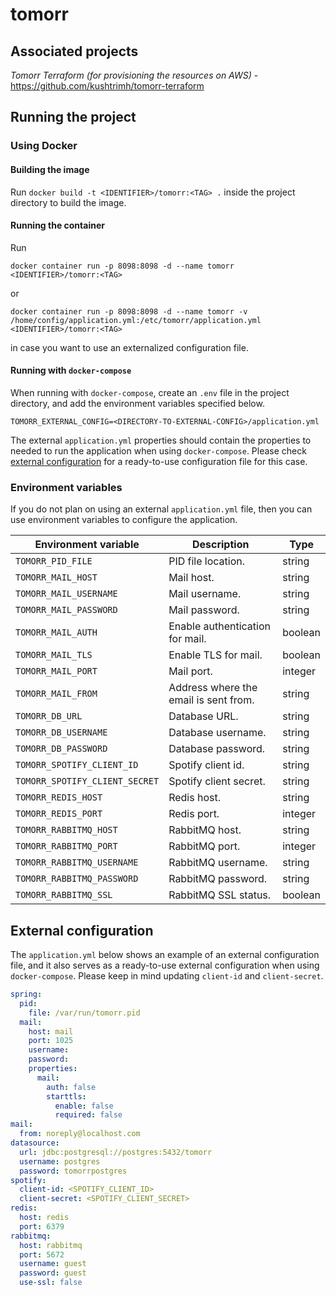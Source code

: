 # tomorr

## Associated projects

*Tomorr Terraform (_for provisioning the resources on AWS_)* - https://github.com/kushtrimh/tomorr-terraform

## Running the project

### Using Docker

#### Building the image

Run `docker build -t <IDENTIFIER>/tomorr:<TAG> .` inside the project directory to build the image.

#### Running the container

Run

`docker container run -p 8098:8098 -d --name tomorr <IDENTIFIER>/tomorr:<TAG>`

or

`docker container run -p 8098:8098 -d --name tomorr -v /home/config/application.yml:/etc/tomorr/application.yml <IDENTIFIER>/tomorr:<TAG>`

in case you want to use an externalized configuration file.

#### Running with `docker-compose`

When running with `docker-compose`, create an `.env` file in the project directory, and add the environment variables
specified below.

```shell
TOMORR_EXTERNAL_CONFIG=<DIRECTORY-TO-EXTERNAL-CONFIG>/application.yml
```

The external `application.yml` properties should contain the properties to needed to run the application when
using `docker-compose`. Please check [external configuration](#external-configuration) for a ready-to-use configuration
file for this case.

### Environment variables

If you do not plan on using an external `application.yml` file, 
then you can use environment variables to configure the application.

| Environment variable           | Description                           | Type    |
|--------------------------------|---------------------------------------|---------|
| `TOMORR_PID_FILE`              | PID file location.                    | string  |
| `TOMORR_MAIL_HOST`             | Mail host.                            | string  |
| `TOMORR_MAIL_USERNAME`         | Mail username.                        | string  |
| `TOMORR_MAIL_PASSWORD`         | Mail password.                        | string  |
| `TOMORR_MAIL_AUTH`             | Enable authentication for mail.       | boolean |
| `TOMORR_MAIL_TLS`              | Enable TLS for mail.                  | boolean |
| `TOMORR_MAIL_PORT`             | Mail port.                            | integer |
| `TOMORR_MAIL_FROM`             | Address where the email is sent from. | string  |
| `TOMORR_DB_URL`                | Database URL.                         | string  |
| `TOMORR_DB_USERNAME`           | Database username.                    | string  |
| `TOMORR_DB_PASSWORD`           | Database password.                    | string  |
| `TOMORR_SPOTIFY_CLIENT_ID`     | Spotify client id.                    | string  |
| `TOMORR_SPOTIFY_CLIENT_SECRET` | Spotify client secret.                | string  |
| `TOMORR_REDIS_HOST`            | Redis host.                           | string  |
| `TOMORR_REDIS_PORT`            | Redis port.                           | integer |
| `TOMORR_RABBITMQ_HOST`         | RabbitMQ host.                        | string  |
| `TOMORR_RABBITMQ_PORT`         | RabbitMQ port.                        | integer |
| `TOMORR_RABBITMQ_USERNAME`     | RabbitMQ username.                    | string  |
| `TOMORR_RABBITMQ_PASSWORD`     | RabbitMQ password.                    | string  |
| `TOMORR_RABBITMQ_SSL`          | RabbitMQ SSL status.                  | boolean |

## External configuration

The `application.yml` below shows an example of an external configuration file, and it also serves as a ready-to-use
external configuration when using `docker-compose`. Please keep in mind updating `client-id` and `client-secret`.

```yaml
spring:
  pid:
    file: /var/run/tomorr.pid
  mail:
    host: mail
    port: 1025
    username: 
    password: 
    properties:
      mail:
        auth: false
        starttls:
          enable: false
          required: false
mail:
  from: noreply@localhost.com
datasource:
  url: jdbc:postgresql://postgres:5432/tomorr
  username: postgres
  password: tomorrpostgres
spotify:
  client-id: <SPOTIFY_CLIENT_ID>
  client-secret: <SPOTIFY_CLIENT_SECRET>
redis:
  host: redis
  port: 6379
rabbitmq:
  host: rabbitmq
  port: 5672
  username: guest
  password: guest
  use-ssl: false
```
